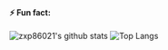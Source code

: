 #### ⚡ Fun fact:
![zxp86021's github stats](https://github-readme-stats.vercel.app/api?username=zxp86021&show_icons=true&count_private=true&&hide=prs)
![Top Langs](https://github-readme-stats.vercel.app/api/top-langs/?username=zxp86021&layout=compact)
